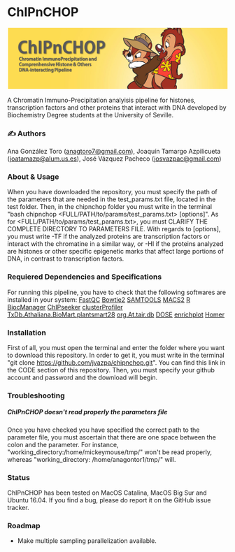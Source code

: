 # ChIPnCHOP 

![header_chipnchop](https://github.com/jvazpa/chipnchop/blob/main/format/header.png)

A Chromatin Immuno-Precipitation analyisis pipeline for histones, transcription factors and other proteins that interact with DNA developed by Biochemistry Degree students at the University of Seville.

### ✍️ Authors

Ana González Toro (anagtoro7@gmail.com), Joaquín Tamargo Azpilicueta (joatamazp@alum.us.es), José Vázquez Pacheco (josvazpac@gmail.com)

### About & Usage

When you have downloaded the repository, you must specify the path of the parameters that are needed in the test_params.txt file, located in the test folder. Then, in the chipnchop folder you must write in the terminal "bash chipnchop <FULL/PATH/to/params/test_params.txt> [options]". As for <FULL/PATH/to/params/test_params.txt>, you must CLARIFY THE COMPLETE DIRECTORY TO PARAMETERS FILE. With regards to [options], you must write -TF if the analyzed proteins are transcription factors or interact with the chromatine in a similar way, or -HI if the proteins analyzed are histones or other specific epigenetic marks that affect large portions of DNA, in contrast to transcription factors.

### Requiered Dependencies and Specifications

For running this pipeline, you have to check that the following softwares are installed in your system:
[FastQC](https://www.bioinformatics.babraham.ac.uk/projects/fastqc/)
[Bowtie2](http://bowtie-bio.sourceforge.net/bowtie2/index.shtml)
[SAMTOOLS](https://sourceforge.net/projects/samtools/files/samtools/)
[MACS2](https://github.com/macs3-project/MACS)
[R](https://www.r-project.org/)
[BiocManager](https://cran.r-project.org/web/packages/BiocManager/vignettes/BiocManager.html)
[ChIPseeker](https://bioconductor.org/packages/release/bioc/html/ChIPseeker.html)
[clusterProfiler](https://bioconductor.org/packages/release/bioc/html/clusterProfiler.html)
[TxDb.Athaliana.BioMart.plantsmart28](https://bioconductor.org/packages/release/data/annotation/html/TxDb.Athaliana.BioMart.plantsmart28.html)
[org.At.tair.db](https://bioconductor.org/packages/release/data/annotation/html/org.At.tair.db.html)
[DOSE](https://bioconductor.org/packages/release/bioc/html/DOSE.html)
[enrichplot](https://bioconductor.org/packages/release/bioc/html/enrichplot.html)
[Homer](http://homer.ucsd.edu/homer/download.html)

### Installation

First of all, you must open the terminal and enter the folder where you want to download this repository. In order to get it, you must write in the terminal "git clone https://github.com/jvazpa/chipnchop.git". You can find this link in the CODE section of this repository. Then, you must specify your github account and password and the download will begin.

### Troubleshooting



##### ChIPnCHOP doesn't read properly the parameters file

Once you have checked you have specified the correct path to the parameter file, you must ascertain that there are one space between the colon and the parameter. For instance, "working_directory:/home/mickeymouse/tmp/" won't be read properly, whereas "working_directory: /home/anagontor1/tmp/" will.

### Status

ChIPnCHOP has been tested on MacOS Catalina, MacOS Big Sur and Ubuntu 16.04. If you find a bug, please do report it on the GitHub issue tracker. 

### Roadmap

* Make multiple sampling parallelization available.  




